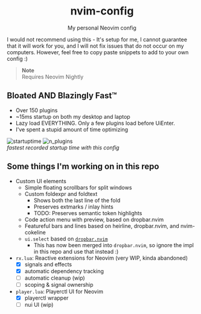 <div align="center">
  <h1>nvim-config</h1>
  <p>My personal Neovim config</p>
</div>

I would not recommend using this - It's setup for me,
I cannot guarantee that it will work for you, and I will not fix issues that
do not occur on my computers. However, feel free to copy paste snippets
to add to your own config :)

> **Note**<br>
> Requires Neovim Nightly

## Bloated AND Blazingly Fast™

- Over 150 plugins
- ~15ms startup on both my desktop and laptop
- Lazy load EVERYTHING. Only a few plugins load before UiEnter.
- I've spent a stupid amount of time optimizing

![startuptime](https://github.com/willothy/nvim-config/assets/38540736/43c942d4-e6ec-4c15-ae52-463cd9eb896e)
![n_plugins](https://github.com/willothy/nvim-config/assets/38540736/e2902140-76fb-4291-b1d3-2f8f5d007889)<br>
*fastest recorded startup time with this config*

## Some things I'm working on in this repo

- Custom UI elements
  - Simple floating scrollbars for split windows
  - Custom foldexpr and foldtext
    - Shows both the last line of the fold
    - Preserves extmarks / inlay hints
    - TODO: Preserves semantic token highlights
  - Code action menu with preview, based on dropbar.nvim
  - Featureful bars and lines based on heirline, dropbar.nvim, and nvim-cokeline
  - `ui.select` based on [`dropbar.nvim`](https://github.com/Bekaboo/dropbar.nvim)
    - This has now been merged into `dropbar.nvim`, so ignore the impl in this repo and use that instead :)
- `rx.lua`: Reactive extensions for Neovim (very WIP, kinda abandoned)
  - [x] signals and effects
  - [x] automatic dependency tracking
  - [ ] automatic cleanup (wip)
  - [ ] scoping & signal ownership
- `player.lua`: Playerctl UI for Neovim
  - [x] playerctl wrapper
  - [ ] nui UI (wip)

